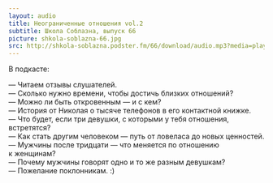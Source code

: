 ```yaml
---
layout: audio
title: Неограниченные отношения vol.2
subtitle: Школа Соблазна, выпуск 66
picture: shkola-soblazna-66.jpg
src: http://shkola-soblazna.podster.fm/66/download/audio.mp3?media=player
---
```


В подкасте:

— Читаем отзывы слушателей.  
— Сколько нужно времени, чтобы достичь близких отношений?  
— Можно ли быть откровенным — и с кем?  
— История от Николая о тысяче телефонов в его контактной книжке.  
— Что будет, если три девушки, с которыми у тебя отношения, встретятся?  
— Как стать другим человеком — путь от ловеласа до новых ценностей.  
— Мужчины после тридцати — что меняется по отношению к женщинам?  
— Почему мужчины говорят одно и то же разным девушкам?  
— Пожелание поклонникам. :)  
